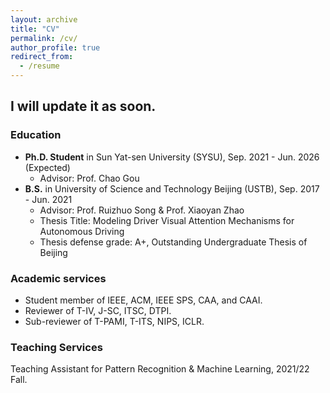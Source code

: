 ```yaml
---
layout: archive
title: "CV"
permalink: /cv/
author_profile: true
redirect_from:
  - /resume
---
```



I will update it as soon.
------

### Education
* **Ph.D. Student** in Sun Yat-sen University (SYSU), Sep. 2021 - Jun. 2026 (Expected)
  * Advisor: Prof. Chao Gou
* **B.S.** in University of Science and Technology Beijing (USTB), Sep. 2017 - Jun. 2021
  * Advisor: Prof. Ruizhuo Song & Prof. Xiaoyan Zhao
  * Thesis Title: Modeling Driver Visual Attention Mechanisms for Autonomous Driving
  * Thesis defense grade: A+, Outstanding Undergraduate Thesis of Beijing





### Academic services
- Student member of IEEE, ACM, IEEE SPS, CAA, and CAAI.
- Reviewer of T-IV, J-SC, ITSC, DTPI.
- Sub-reviewer of T-PAMI, T-ITS, NIPS, ICLR.


### Teaching Services
Teaching Assistant for Pattern Recognition \& Machine Learning, 2021/22 Fall.

<!-- {% include base_path %}

Education
======
* B.S. in GitHub, GitHub University, 2012
* M.S. in Jekyll, GitHub University, 2014
* Ph.D in Version Control Theory, GitHub University, 2018 (expected)

Work experience
======
* Summer 2015: Research Assistant
  * Github University
  * Duties included: Tagging issues
  * Supervisor: Professor Git

* Fall 2015: Research Assistant
  * Github University
  * Duties included: Merging pull requests
  * Supervisor: Professor Hub
  
Skills
======
* Skill 1
* Skill 2
  * Sub-skill 2.1
  * Sub-skill 2.2
  * Sub-skill 2.3
* Skill 3

Publications
======
  <ul>{% for post in site.publications %}
    {% include archive-single-cv.html %}
  {% endfor %}</ul>
  
Talks
======
  <ul>{% for post in site.talks %}
    {% include archive-single-talk-cv.html %}
  {% endfor %}</ul>
  
Teaching
======
  <ul>{% for post in site.teaching %}
    {% include archive-single-cv.html %}
  {% endfor %}</ul>
  
Service and leadership
======
* Currently signed in to 43 different slack teams -->
